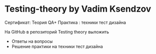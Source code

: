 # Testing-theory by Vadim Ksendzov

Сертификат: Теория QA+ Практика : техники тест дизайна



На GitHub в репозиторий Testing theory выложить
 - Ответы на вопросы
 - Решение практики на техники тест дизайна
